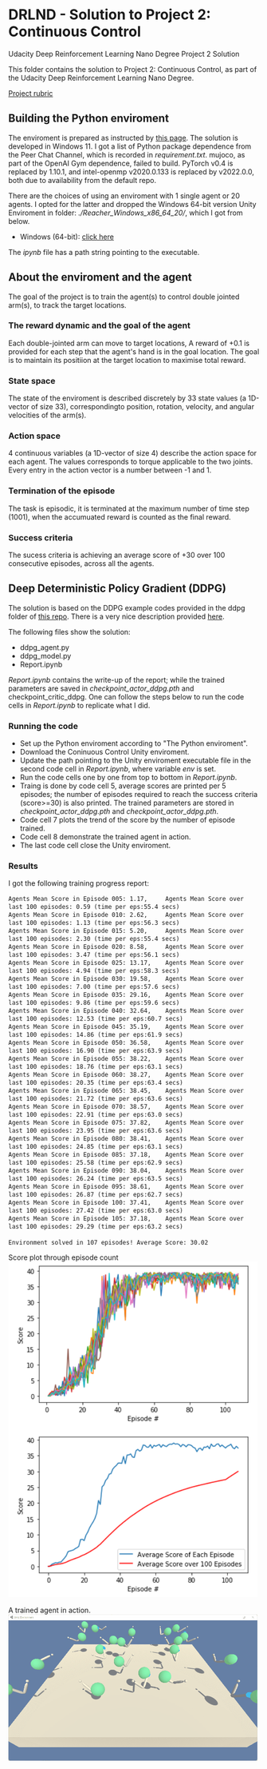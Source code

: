 # DRLND - Solution to Project 2: Continuous Control
Udacity Deep Reinforcement Learning Nano Degree Project 2 Solution

This folder contains the solution to Project 2: Continuous Control, as part of the Udacity Deep Reinforcement Learning Nano Degree.

[Project rubric](https://review.udacity.com/#!/rubrics/1890/view)

## Building the Python enviroment
The enviroment is prepared as instructed by [this page](https://github.com/udacity/deep-reinforcement-learning#dependencies). The solution is developed in Windows 11.
I got a list of Python package dependence from the Peer Chat Channel, which is recorded in _requirement.txt_. mujoco, as part of the OpenAI Gym dependence, failed to build. PyTorch v0.4 is replaced by 1.10.1, and intel-openmp v2020.0.133 is replaced by v2022.0.0, both due to availability from the default repo. 

There are the choices of using an enviroment with 1 single agent or 20 agents. I opted for the latter and dropped the Windows 64-bit version Unity Enviroment in folder: _./Reacher_Windows_x86_64_20/_, which I got from below.
- Windows (64-bit): [click here](https://s3-us-west-1.amazonaws.com/udacity-drlnd/P2/Reacher/one_agent/Reacher_Windows_x86_64.zip)

The _ipynb_ file has a path string pointing to the executable.


## About the enviroment and the agent
The goal of the project is to train the agent(s) to control double jointed arm(s), to track the target locations. 
### The reward dynamic and the goal of the agent
Each double-jointed arm can move to target locations, A reward of +0.1 is provided for each step that the agent's hand is in the goal location. The goal is to maintain its positiion at the target location to maximise total reward.

### State space
The state of the enviroment is described discretely by 33 state values (a 1D-vector of size 33), correspondingto position, rotation, velocity, and angular velocities of the arm(s).
### Action space
4 continuous variables (a 1D-vector of size 4) describe the action space for each agent. The values corresponds to torque applicable to the two joints. Every entry in the action vector is a number between -1 and 1. 
### Termination of the episode
The task is episodic, it is terminated at the maximum number of time step (1001), when the accumuated reward is counted as the final reward. 
### Success criteria
The sucess criteria is achieving an average score of +30 over 100 consecutive episodes, across all the agents.


## Deep Deterministic Policy Gradient (DDPG)
The solution is based on the DDPG example codes provided in the ddpg folder of [this repo](https://github.com/udacity/deep-reinforcement-learning). There is a very nice description provided [here](https://spinningup.openai.com/en/latest/algorithms/ddpg.html).

The following files show the solution:
- ddpg_agent.py
- ddpg_model.py
- Report.ipynb

_Report.ipynb_ contains the write-up of the report; while the trained parameters are saved in _checkpoint_actor_ddpg.pth_ and checkpoint_critic_ddpg. One can follow the steps below to run the code cells in _Report.ipynb_ to replicate what I did.

### Running the code
- Set up the Python enviroment according to "The Python enviroment".
- Download the Coninuous Control Unity enviroment.
- Update the path pointing to the Unity enviroment executable file in the second code cell in _Report.ipynb_, where variable _env_ is set.
- Run the code cells one by one from top to bottom in _Report.ipynb_. 
- Traing is done by code cell 5, average scores are printed per 5 episodes; the number of episodes required to reach the success criteria (score>=30) is also printed. The trained parameters are stored in _checkpoint_actor_ddpg.pth_ and _checkpoint_actor_ddpg.pth_.
- Code cell 7 plots the trend of the score by the number of episode trained.
- Code cell 8 demonstrate the trained agent in action.
- The last code cell close the Unity enviroment.


### Results
I got the following training progress report:
```
Agents Mean Score in Episode 005: 1.17, 	Agents Mean Score over last 100 episodes: 0.59 (time per eps:55.4 secs)
Agents Mean Score in Episode 010: 2.62, 	Agents Mean Score over last 100 episodes: 1.13 (time per eps:56.3 secs)
Agents Mean Score in Episode 015: 5.20, 	Agents Mean Score over last 100 episodes: 2.30 (time per eps:55.4 secs)
Agents Mean Score in Episode 020: 8.58, 	Agents Mean Score over last 100 episodes: 3.47 (time per eps:56.1 secs)
Agents Mean Score in Episode 025: 13.17, 	Agents Mean Score over last 100 episodes: 4.94 (time per eps:58.3 secs)
Agents Mean Score in Episode 030: 19.58, 	Agents Mean Score over last 100 episodes: 7.00 (time per eps:57.6 secs)
Agents Mean Score in Episode 035: 29.16, 	Agents Mean Score over last 100 episodes: 9.86 (time per eps:59.6 secs)
Agents Mean Score in Episode 040: 32.64, 	Agents Mean Score over last 100 episodes: 12.53 (time per eps:60.7 secs)
Agents Mean Score in Episode 045: 35.19, 	Agents Mean Score over last 100 episodes: 14.86 (time per eps:61.9 secs)
Agents Mean Score in Episode 050: 36.58, 	Agents Mean Score over last 100 episodes: 16.90 (time per eps:63.9 secs)
Agents Mean Score in Episode 055: 38.22, 	Agents Mean Score over last 100 episodes: 18.76 (time per eps:63.1 secs)
Agents Mean Score in Episode 060: 38.27, 	Agents Mean Score over last 100 episodes: 20.35 (time per eps:63.4 secs)
Agents Mean Score in Episode 065: 38.45, 	Agents Mean Score over last 100 episodes: 21.72 (time per eps:63.6 secs)
Agents Mean Score in Episode 070: 38.57, 	Agents Mean Score over last 100 episodes: 22.91 (time per eps:63.0 secs)
Agents Mean Score in Episode 075: 37.82, 	Agents Mean Score over last 100 episodes: 23.95 (time per eps:63.6 secs)
Agents Mean Score in Episode 080: 38.41, 	Agents Mean Score over last 100 episodes: 24.85 (time per eps:63.1 secs)
Agents Mean Score in Episode 085: 37.18, 	Agents Mean Score over last 100 episodes: 25.58 (time per eps:62.9 secs)
Agents Mean Score in Episode 090: 38.04, 	Agents Mean Score over last 100 episodes: 26.24 (time per eps:63.5 secs)
Agents Mean Score in Episode 095: 38.61, 	Agents Mean Score over last 100 episodes: 26.87 (time per eps:62.7 secs)
Agents Mean Score in Episode 100: 37.41, 	Agents Mean Score over last 100 episodes: 27.42 (time per eps:63.0 secs)
Agents Mean Score in Episode 105: 37.18, 	Agents Mean Score over last 100 episodes: 29.29 (time per eps:63.2 secs)

Environment solved in 107 episodes!	Average Score: 30.02
```
Score plot through episode count<br />
![](https://github.com/hyperZoro/DRLND_projects/blob/main/p2_continuous-control/pic/scores.png)

A trained agent in action.<br />
![](https://github.com/hyperZoro/DRLND_projects/blob/main/p2_continuous-control/pic/Animation.gif)
